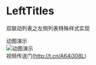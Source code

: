 # LeftTitles
双联动列表之左侧列表特殊样式实现 

动图演示  
![动图演示](https://wx3.sinaimg.cn/mw690/6de6fe13gy1gii8exwizuj21402g0gr1.jpg)  
视频传送门(http://t.cn/A64i308L)  
